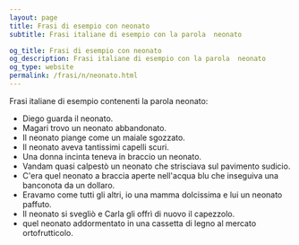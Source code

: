 ```yaml
---
layout: page
title: Frasi di esempio con neonato 
subtitle: Frasi italiane di esempio con la parola  neonato

og_title: Frasi di esempio con neonato 
og_description: Frasi italiane di esempio con la parola  neonato
og_type: website
permalink: /frasi/n/neonato.html
---
```


Frasi italiane di esempio contenenti la parola neonato:


- Diego guarda il neonato.
- Magari trovo un neonato abbandonato.
- Il neonato piange come un maiale sgozzato.
- Il neonato aveva tantissimi capelli scuri.
- Una donna incinta teneva in braccio un neonato.
- Vandam quasi calpestò un neonato che strisciava sul pavimento sudicio.
- C'era quel neonato a braccia aperte nell'acqua blu che inseguiva una banconota da un dollaro.
- Eravamo come tutti gli altri, io una mamma dolcissima e lui un neonato paffuto.
- Il neonato si svegliò e Carla gli offrì di nuovo il capezzolo.
- quel neonato addormentato in una cassetta di legno al mercato ortofrutticolo.

